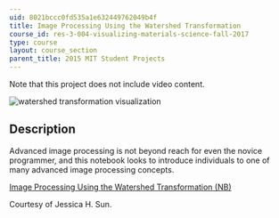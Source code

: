 ```yaml
---
uid: 8021bccc0fd535a1e632449762049b4f
title: Image Processing Using the Watershed Transformation
course_id: res-3-004-visualizing-materials-science-fall-2017
type: course
layout: course_section
parent_title: 2015 MIT Student Projects
---
```


Note that this project does not include video content.

![watershed transformation visualization](https://open-learning-course-data-production.s3.amazonaws.com/res-3-004-visualizing-materials-science-fall-2017/53f89a402d56dcfb1667655302dfc012_MITRES_3_004F17_16_sun.jpg)

Description
-----------

Advanced image processing is not beyond reach for even the novice programmer, and this notebook looks to introduce individuals to one of many advanced image processing concepts.

[Image Processing Using the Watershed Transformation (NB)](https://open-learning-course-data-production.s3.amazonaws.com/res-3-004-visualizing-materials-science-fall-2017/19670859f37e6b3111f569bc514d30ce_2015_sun.nb)

Courtesy of Jessica H. Sun.